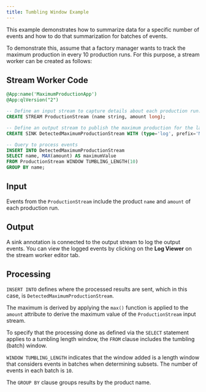 ```yaml
---
title: Tumbling Window Example
---
```


This example demonstrates how to summarize data for a specific number of events and how to do that summarization for batches of events.

To demonstrate this, assume that a factory manager wants to track the maximum production in every 10 production runs. For this purpose, a stream worker can be created as follows:

## Stream Worker Code

```sql
@App:name('MaximumProductionApp') 
@App:qlVersion("2")

-- Define an input stream to capture details about each production run.
CREATE STREAM ProductionStream (name string, amount long);

-- Define an output stream to publish the maximum production for the last ten runs.
CREATE SINK DetectedMaximumProductionStream WITH (type='log', prefix='Maximum production in last 10 runs') (name string, maximumValue long);

-- Query to process events
INSERT INTO DetectedMaximumProductionStream
SELECT name, MAX(amount) AS maximumValue
FROM ProductionStream WINDOW TUMBLING_LENGTH(10)
GROUP BY name;
```

## Input

Events from the `ProductionStream` include the product `name` and `amount` of each production run.

## Output

A sink annotation is connected to the output stream to log the output events. You can view the logged events by clicking on the **Log Viewer** on the stream worker editor tab.

## Processing

`INSERT INTO` defines where the processed results are sent, which in this case, is `DetectedMaximumProductionStream`.

The maximum is derived by applying the `max()` function is applied to the `amount` attribute to derive the maximum value of the `ProductionStream` input stream.

To specify that the processing done as defined via the `SELECT` statement applies to a tumbling length window, the `FROM` clause includes the tumbling (batch) window.

`WINDOW TUMBLING_LENGTH` indicates that the window added is a length window that considers events in batches when determining subsets. The number of events in each batch is `10`.

The `GROUP BY` clause groups results by the product name.
